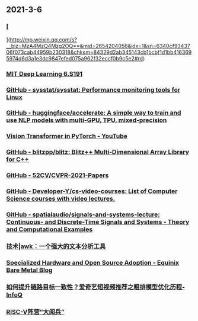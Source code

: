 
## 2021-3-6

### [](https://weibo.cn/sinaurl?android_id=8369e56542a7e541&c=android&device_id=5a38068c11c520d81bb51cf4fb326caf5671006d&ep=4611455054250621%2C1402400261&featurecode=10000001&from=10B2195010&gsid=_2A25NRQ_TDeRxGeFN41QX8ybOwjuIHXVsUwQbrDV6PUJbkdAfLWP7kWpNQ9Ha7SKQ9IAKU_1oqP4zkx8qZ9g-5z24&i=de20227&imei=86581804068666&imsi=460078408338939&lfid=100017386638297&luicode=10000001&mid=4611455054250621&network=WIFI&skin=default&to=m&u=https%3A%2F%2F+github.com%2FMeouSker77%2FCpp17&ua=meizu-16T__weibo__11.2.1__android__android9&v_p=87&wm=9848_0009)

### [
](http://mp.weixin.qq.com/s?__biz=MzA4MzQ4Mzg2OQ==&mid=2654204056&idx=1&sn=6340cf9343706f073cab44959b230318&chksm=84329d2ab345143cb1bcbf1d1bb4163695974d6d3a1e3dc9847efed075a962f32eccf0b9c5e2#rd)

### [MIT Deep Learning 6.S191](http://introtodeeplearning.com)

### [GitHub - sysstat/sysstat: Performance monitoring tools for Linux](https://github.com/sysstat/sysstat)

### [GitHub - huggingface/accelerate: A simple way to train and use NLP models with multi-GPU, TPU, mixed-precision](https://github.com/huggingface/accelerate)

### [Vision Transformer in PyTorch - YouTube](https://youtu.be/ovB0ddFtzzA)

### [GitHub - blitzpp/blitz: Blitz++ Multi-Dimensional Array Library for C++](https://github.com/blitzpp/blitz)

### [GitHub - 52CV/CVPR-2021-Papers](https://github.com/52CV/CVPR-2021-Papers)

### [GitHub - Developer-Y/cs-video-courses: List of Computer Science courses with video lectures.](https://github.com/Developer-Y/cs-video-courses)

### [GitHub - spatialaudio/signals-and-systems-lecture: Continuous- and Discrete-Time Signals and Systems - Theory and Computational Examples](https://github.com/spatialaudio/signals-and-systems-lecture)

### [技术|awk：一个强大的文本分析工具](https://linux.cn/article-13177-1.html)

### [Specialized Hardware and Open Source Adoption - Equinix Bare Metal Blog](https://metal.equinix.com/blog/specialized-hardware-and-open-source/)

### [如何提升链路目标一致性？爱奇艺短视频推荐之粗排模型优化历程-InfoQ](https://www.infoq.cn/article/qBDu3FFUvALQX63UbuSl)

### [RISC-V阵营“大阅兵”](https://www.eefocus.com/original/1765)